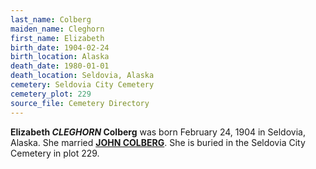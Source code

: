 ```yaml
---
last_name: Colberg
maiden_name: Cleghorn
first_name: Elizabeth
birth_date: 1904-02-24
birth_location: Alaska
death_date: 1980-01-01
death_location: Seldovia, Alaska
cemetery: Seldovia City Cemetery
cemetery_plot: 229
source_file: Cemetery Directory
---
```

**Elizabeth *CLEGHORN*  Colberg** was born February 24, 1904 in Seldovia, Alaska.  She married [**JOHN COLBERG**](./Colberg_John.md).  She is buried in the Seldovia City Cemetery in plot 229. 
